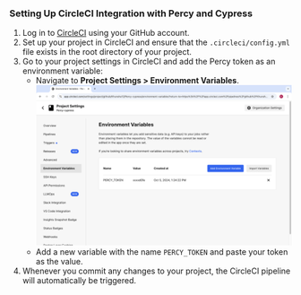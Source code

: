 ### Setting Up CircleCI Integration with Percy and Cypress

1. Log in to [CircleCI](https://circleci.com/) using your GitHub account.  
2. Set up your project in CircleCI and ensure that the `.circleci/config.yml` file exists in the root directory of your project.  
3. Go to your project settings in CircleCI and add the Percy token as an environment variable:  
   - Navigate to **Project Settings > Environment Variables**.  
   ![Adding Percy Token to CircleCI](./Screenshot.png)
   - Add a new variable with the name `PERCY_TOKEN` and paste your token as the value.  
4. Whenever you commit any changes to your project, the CircleCI pipeline will automatically be triggered.
